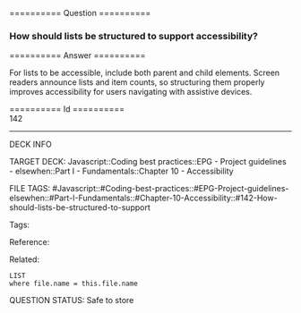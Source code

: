 ========== Question ==========  

### How should lists be structured to support accessibility?  

========== Answer ==========  

For lists to be accessible, include both parent and child elements. Screen readers announce lists and item counts, so structuring them properly improves accessibility for users navigating with assistive devices.

========== Id ==========  
142

---

DECK INFO

TARGET DECK: Javascript::Coding best practices::EPG - Project guidelines - elsewhen::Part I - Fundamentals::Chapter 10 - Accessibility

FILE TAGS: #Javascript::#Coding-best-practices::#EPG-Project-guidelines-elsewhen::#Part-I-Fundamentals::#Chapter-10-Accessibility::#142-How-should-lists-be-structured-to-support

Tags:

Reference:

Related:

```dataview
LIST
where file.name = this.file.name
```

QUESTION STATUS: Safe to store
